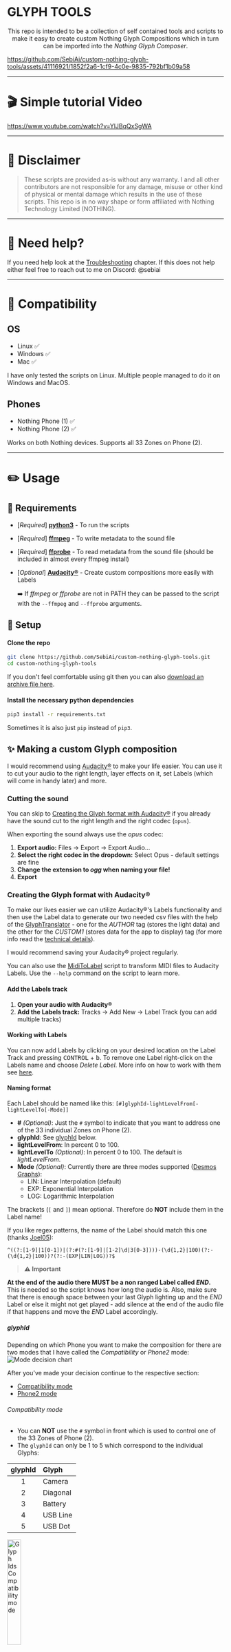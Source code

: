 # GLYPH TOOLS

<p align="center">
This repo is intended to be a collection of self contained tools and scripts to make it easy to create custom Nothing Glyph Compositions which in turn can be imported into the <i>Nothing Glyph Composer</i>.
</p>

https://github.com/SebiAi/custom-nothing-glyph-tools/assets/41116921/1852f2a6-1cf9-4c0e-9835-792bf1b09a58

***

# :clapper: Simple tutorial Video
https://www.youtube.com/watch?v=YlJBqQxSgWA

***

# :pushpin: Disclaimer
> These scripts are provided as-is without any warranty. I and all other contributors are not responsible for any damage, misuse or other kind of physical or mental damage which results in the use of these scripts.
This repo is in no way shape or form affiliated with Nothing Technology Limited (NOTHING).

***

# :safety_vest: Need help?
If you need help look at the [Troubleshooting](#interrobang-troubleshooting) chapter. If this does not help either feel free to reach out to me on Discord: @sebiai

***

# :construction: Compatibility
## OS
* Linux :white_check_mark:
* Windows :white_check_mark:
* Mac :white_check_mark:

I have only tested the scripts on Linux. Multiple people managed to do it on Windows and MacOS.
## Phones
* Nothing Phone (1) :white_check_mark:
* Nothing Phone (2) :white_check_mark:

Works on both Nothing devices. Supports all 33 Zones on Phone (2).

***

# :pencil2: Usage
## :memo: Requirements
* \[*Required*\] [**python3**](https://www.python.org/downloads/) - To run the scripts
* \[*Required*\] [**ffmpeg**](https://ffmpeg.org/download.html) - To write metadata to the sound file
* \[*Required*\] [**ffprobe**](https://ffmpeg.org/download.html) - To read metadata from the sound file (should be included in almost every ffmpeg install)
* \[*Optional*\] [**Audacity&reg;**](https://www.audacityteam.org/) - Create custom compositions more easily with Labels

    :arrow_right: If *ffmpeg* or *ffprobe* are not in PATH they can be passed to the script with the `--ffmpeg` and `--ffprobe` arguments.

## :rocket: Setup
#### Clone the repo
```bash
git clone https://github.com/SebiAi/custom-nothing-glyph-tools.git
cd custom-nothing-glyph-tools
```
If you don't feel comfortable using git then you can also [download an archive file here](https://github.com/SebiAi/custom-nothing-glyph-tools/archive/refs/heads/main.zip).

#### Install the necessary python dependencies
```bash
pip3 install -r requirements.txt
```
Sometimes it is also just `pip` instead of `pip3`.

## :sparkles: Making a custom Glyph composition
I would recommend using [Audacity&reg;](https://www.audacityteam.org/) to make your life easier. You can use it to cut your audio to the right length, layer effects on it, set Labels (which will come in handy later) and more.

### Cutting the sound
You can skip to [Creating the Glyph format with Audacity&reg;](#creating-the-glyph-format-with-audacity) if you already have the sound cut to the right length and the right codec (`opus`).

When exporting the sound always use the *opus* codec:
1) **Export audio:** Files -> Export -> Export Audio...
2) **Select the right codec in the dropdown:** Select Opus - default settings are fine
3) **Change the extension to *ogg* when naming your file!**
4) **Export**

### Creating the Glyph format with Audacity&reg;
To make our lives easier we can utilize Audacity&reg;'s Labels functionality and then use the Label data to generate our two needed csv files with the help of the [GlyphTranslator](./GlyphTranslator.py) - one for the *AUTHOR* tag (stores the light data) and the other for the *CUSTOM1* (stores data for the app to display) tag (for more info read the [technical details](#wrench-the-technical-details)).

I would recommend saving your Audacity&reg; project regularly.

You can also use the [MidiToLabel](./MidiToLabel.py) script to transform MIDI files to Audacity Labels. Use the `--help` command on the script to learn more.

#### Add the Labels track
1) **Open your audio with Audacity&reg;**
2) **Add the Labels track:** Tracks -> Add New -> Label Track (you can add multiple tracks)

#### Working with Labels
You can now add Labels by clicking on your desired location on the Label Track and pressing <kbd>CONTROL</kbd> + <kbd>b</kbd>. To remove one Label right-click on the Labels name and choose *Delete Label*. More info on how to work with them see [here](https://manual.audacityteam.org/man/label_tracks.html).

#### Naming format
Each Label should be named like this: `[#]glyphId-lightLevelFrom[-lightLevelTo[-Mode]]`
* **#** *(Optional)*: Just the `#` symbol to indicate that you want to address one of the 33 individual Zones on Phone (2).
* **glyphId**: See [glyphId](#glyphid) below.
* **lightLevelFrom**: In percent 0 to 100.
* **lightLevelTo** *(Optional)*: In percent 0 to 100. The default is *lightLevelFrom*.
* **Mode** *(Optional)*: Currently there are three modes supported ([Desmos Graphs](https://www.desmos.com/calculator/92ajzgfbat)):
    * LIN: Linear Interpolation (default)
    * EXP: Exponential Interpolation
    * LOG: Logarithmic Interpolation

The brackets (`[` and `]`) mean optional. Therefore do **NOT** include them in the Label name!

If you like regex patterns, the name of the Label should match this one (thanks [Joel05](https://github.com/SebiAi/custom-nothing-glyph-tools/issues/1)):
```regex
^((?:[1-9]|1[0-1])|(?:#(?:[1-9]|[1-2]\d|3[0-3])))-(\d{1,2}|100)(?:-(\d{1,2}|100))?(?:-(EXP|LIN|LOG))?$
```

> **:warning: Important**

**At the end of the audio there MUST be a non ranged Label called *END*.** This is needed so the script knows how long the audio is. Also, make sure that there is enough space between your last Glyph lighting up and the *END* Label or else it might not get played - add silence at the end of the audio file if that happens and move the *END* Label accordingly.

##### glyphId
Depending on which Phone you want to make the composition for there are two modes that I have called the *Compatibility* or *Phone2* mode:
![Mode decision chart](./assets/Mode%20decision%20chart.png)

After you've made your decision continue to the respective section:
* [Compatibility mode](#compatibility-mode)
* [Phone2 mode](#phone2-mode)

###### Compatibility mode
* You can **NOT** use the `#` symbol in front which is used to control one of the 33 Zones of Phone (2).
* The `glyphId` can only be 1 to 5 which correspond to the individual Glyphs:

| glyphId | Glyph    |
|:-------:|:---------|
|    1    | Camera   |
|    2    | Diagonal |
|    3    | Battery  |
|    4    | USB Line |
|    5    | USB Dot  |

<img src="assets/Glyph%20Ids%20Compatibility%20mode.png" alt="Glyph Ids Compatibility mode" width="25%"/>

Example c1:
```
0.000000	1.000000	2-0-100-LIN
1.000000	2.000000	2-100-0-LIN
2.000000	3.000000	3-0-100-LIN
3.000000	4.000000	3-100-0-LIN
5.000000	5.000000	END
```
In this example, the Mode `-LIN` is not necessary because it is the default but makes it more readable.

Example c2:
```
0.000000	1.000000	2-0-100
1.000000	2.000000	2-100-0
2.000000	3.000000	3-0-100
3.000000	4.000000	3-100-0
5.000000	5.000000	END
```
This is a minimalized version of *Example c1*.

Example c3:
```
0.000000	0.500000	2-100
0.000000	1.000000	3-100-0
0.500000	1.500000	4-0-100-EXP
2.000000	2.000000	END
```
Another example with one exponential interpolation (`-EXP`) and line one and two are minimalized. They expand to `2-100-100-LIN` and `3-100-0-LIN`.

Please continue at the [Exporting Labels](#exporting-labels) section.

###### Phone2 mode
The `glyphId` can only be 1 to 11 which correspond to the individual Glyphs:

| glyphId | Glyph                                |
|:-------:|:-------------------------------------|
|    1    | Camera top                           |
|    2    | Camera bottom                        |
|    3    | Diagonal                             |
|    4    | Battery top right                    |
|    5    | Battery top left                     |
|    6    | Battery top vertical (left side)     |
|    7    | Battery bottom left                  |
|    8    | Battery bottom right                 |
|    9    | Battery bottom vertical (right side) |
|    10   | USB Line                             |
|    11   | USB Dot                              |

<img src="assets/Glyph%20Ids%20Phone2%20mode.png" alt="Glyph Ids Phone2 mode" width="25%"/>

Do **NOT** prepend the `#` symbol! This is for addressing each individual Zone - see below.

If you want even more control you can control each individual Zone with the Zone ids:
| Index | Glyph                                | Direction          |
|:-----:|:-------------------------------------|:-------------------|
|   1   | Camera top                           | -                  |
|   2   | Camera bottom                        | -                  |
|   3   | Diagonal                             | -                  |
|  4-19 | Battery top right                    | From right to left |
|   20  | Battery top left                     | -                  |
|   21  | Battery top vertical (left side)     | -                  |
|   22  | Battery bottom left                  | -                  |
|   23  | Battery bottom right                 | -                  |
|   24  | Battery bottom vertical (right side) | -                  |
|   25  | USB Dot                              | -                  |
| 26-33 | USB Line                             | From bottom to top |

<img src="assets/Glyph%20Ids%20Phone2%20mode%20-%20Zones.png" alt="Glyph Ids Phone2 mode - Zones" width="25%"/>

Example p1:
```
1.000000	2.000000	1-100
2.500000	3.500000	2-100
4.000000	5.000000	3-100
5.500000	6.500000	4-100
7.000000	8.000000	5-100
8.500000	9.500000	6-100
10.000000	11.000000	7-100
11.500000	12.500000	8-100
13.000000	14.000000	9-100
14.500000	15.500000	10-100
16.000000	17.000000	11-100
18.000000	18.000000	END
```
Go through each of the 11 Glyphs where each Glyph is on for 1s and with 0.5s delay in between.

Example p2:
```
1.000000	2.000000	#1-100
2.500000	3.500000	#2-100
4.000000	5.000000	#3-100
5.500000	6.500000	#4-100
7.000000	8.000000	#5-100
8.500000	9.500000	#6-100
10.000000	11.000000	#7-100
11.500000	12.500000	#8-100
13.000000	14.000000	#9-100
14.500000	15.500000	#10-100
16.000000	17.000000	#11-100
17.500000	18.500000	#12-100
19.000000	20.000000	#13-100
20.500000	21.500000	#14-100
22.000000	23.000000	#15-100
23.500000	24.500000	#16-100
25.000000	26.000000	#17-100
26.500000	27.500000	#18-100
28.000000	29.000000	#19-100
29.500000	30.500000	#20-100
31.000000	32.000000	#21-100
32.500000	33.500000	#22-100
34.000000	35.000000	#23-100
35.500000	36.500000	#24-100
37.000000	38.000000	#25-100
38.500000	39.500000	#26-100
40.000000	41.000000	#27-100
41.500000	42.500000	#28-100
43.000000	44.000000	#29-100
44.500000	45.500000	#30-100
46.000000	47.000000	#31-100
47.500000	48.500000	#32-100
49.000000	50.000000	#33-100
51.000000	51.000000	END
```
Same as *Example p1* except for lighting up all the Glpyhs we control the individual Zones.

Looking at the examples of the *Compatibility* mode can also help.

Please continue at the [Exporting Labels](#exporting-labels) section.

#### Exporting Labels
1) **File -> Export -> Export Labels**

#### Converting Labels to Glyph format
Now that we have a Labels file we can use the [GlyphTranslator](./GlyphTranslator.py) to get our desired files like this:
```bash
python3 GlyphTranslator.py MyLabelFile.txt
```
Assuming your Label file was called `MyLabelFile.txt` it will spit out two files called `MyLabelFile.glypha` and `MyLabelFile.glyphc1` in your current working directory.

> **:warning: Attention**

If you see this message in the output:
```
INFO: Auto detected Phone (1) and Phone (2) compatibility mode.
INFO: If you intended to use the Glyphs 1-5 on the Nothing Phone (2) use the '--disableCompatibility' parameter. More info with '--help' or in the README.
```
act according to this:
* You are using ***Compatibility*** mode: Do NOT follow the advice - this is intended behaviour.
* You are using ***Phone2*** mode: Please add the `--disableCompatibility` parameter to the command to use the right Glyphs.

### Read and write the Glyph format data to an audio file
#### Write to an audio file
When you have both your `.glypha` and `.glyphc1` files (via Audacity&reg; and the GlyphTranslator method or otherwise) you can write them to an audio file as metadata:
```bash
python3 GlyphModder.py -t MyCustomTitle -w MyLabelFile.glypha MyLabelFile.glyphc1 MyGlyphCreation.ogg
```
The `-t` argument is optional, this just sets the *TITLE* tag which, as far as I could see, is not used anywhere in the Glyph Composer right now.

You can provide the path to *ffmpeg* with the `--ffmpeg` argument if it can not be found in PATH.

> **:warning: Important**

**Regarding the `-w` option: The `.glypha` file must be passed before the `.glyphc1` file. The script will still comply but you can not play the file in the Glyph Composer!**

Congrats, you can now transfer the audio file to your Nothing phone and import it into the Glyph Composer app!

#### Read from an audio file
This is used when you want to modify a composition but you don't have the Audacity&reg;/Label file.

```bash
python3 GlyphModder.py MyGlyphCreation.ogg
```
Assuming your audio file was called `MyGlyphCreation.ogg` it will spit out two files called `MyGlyphCreation.glypha` and `MyGlyphCreation.glyphc1` in your current working directory.

You can provide the path to *ffprobe* with the `--ffprobe` argument if it can not be found in PATH.

It is almost impossible to convert the `.glypha` and `.glyphc1` files back to an Audacity&reg; Label file therefore you would need to edit both files manually. More info on that is in the [The technical details](#wrench-the-technical-details) section.

***

# Hardware limitations
* The Glyphs can't playback fast-changing light sequences. One user reported that this phenomenon disappeared when it was set as a ringtone or notification sound. When doing this there is a small chance that the audio and the light sequence get desynced over time. The only solution until now is to don't make fast light sequences.
* In some unknown cases the light sequence gets desynced from the audio when set as a ringtone or notification sound. If you know more feel free to reach out.

***

# :interrobang: Troubleshooting
## ModuleNotFoundError: No module named 'termcolor'
You did not properly install the requirements. Try executing
```bash
python3 -m pip install -r requirements.txt
```

## I can't find the modified audio file after using GlyphModder
The file was modified in place, no other files were generated.

If you want to confirm that the metadata was written correctly see [Glyph Composer does not import my file](#glyph-composer-does-not-import-my-file).

## File is not supported on this device
If you get this error message:
```
Import failed. File is not supported on this device.
```
You are trying to import a Phone (2) exclusive (*Phone2* mode) composition on a Phone (1).

If you created this composition please only use `glyphId`s that are compatible with your device. See [glyphId](#glyphid).

## File is not created by Composer
If you get this error message:
```
Import failed. File is not created by Composer.
```
* Avoid using a third party file explorer app to import the audio file and use Android's built in instead. Apps like Solid Explorer may try to modify the file and the import will fail.
* You are trying to import an audio file with no metadata. See [No or missing metadata](#no-or-missing-metadata).

## Glyph Composer does not import my file
Make sure that the file has the right codec and that the metadata is present:
```bash
ffprobe MyGlyphCreation.ogg
```
It should spit out something like this:
```
Input #0, ogg, from 'MyGlyphCreation.ogg':
  Duration: 00:00:10.01, start: 0.000000, bitrate: 146 kb/s
  Stream #0:0: Audio: opus, 48000 Hz, stereo, fltp
    Metadata:
      encoder         : Lavf58.76.100
      TITLE           : MyCustomSong
      ALBUM           : CUSTOM
      AUTHOR          : eNrtxqENAAAIAzBPwieI/X8dhg+wTU0zOV1xd3d3d3d3d3d3d3d3d/f3F8ocpN8=
      COMPOSER        : Spacewar Glyph Composer
      CUSTOM1         : eNoljVsKAEEIwy60A+r4qPe/2E7pj8FAiZ340vvYh8S7HjBiPB7ivUQ1ZexS3owkUJxlDGWOUZZf
                      : yqrmrs24awVahVFhVIAKUAEqrAqrwg8LSR98
```
Important are:
* Audio: **opus**
* The extension `.ogg`
* The presence of the metadata tags TITLE, ALBUM, AUTHOR, COMPOSITOR and CUSTOM1 (the order is irrelevant) - Optionally the CUSTOM2 tag if the composition is for Phone (2).

### Wrong codec
You have two options:
* Reexport with Audacity&reg; (see [Cutting the sound](#cutting-the-sound))
* Convert with ffmpeg (replace `MyGlyphCreation.ogg` with your audio): `ffmpeg -i MyGlyphCreation.ogg -strict -2 -c:a opus -map_metadata 0:s:a:0 output.ogg`

### Wrong extension
See [Wrong codec](#wrong-codec)

### No or missing metadata
Did you run the [GlyphModder](./GlyphModder.py) correctly? See [Write to an audio file](#write-to-an-audio-file).

## No glyphs light up
See [Glyph Composer does not import my file](#glyph-composer-does-not-import-my-file).

## I can import my audio but my glyphs don't light up
When you use the linear, exponential or logarithmic mode make sure that your Labels cover a range like this left Label:
![Audacity ranged Labels example](./assets/audacity_ranged_labels_example.png)

You can make the right Label ranged if you drag on the left or right part of it.

## Some of my glyphs don't light up
See [I can import my audio but my glyphs don't light up](#i-can-import-my-audio-but-my-glyphs-dont-light-up).

## The Glyphs are not alligned or desync with the audio
See [Hardware limitations](#hardware-limitations)

***

# :wrench: The technical details
<details>
  <summary>Click to expand</summary>

  **This is just a written up more technical view on this whole system.**

  ## Audio
  The audio seems disconnected from the lighting - seems like it only determines the final length of the composition. The maximum you can produce in the app is 10s but it can be longer when making it custom.
  
  ## Metadata
  There are the following tags in the ogg file (order irrelevant):
  * TITLE
  * ALBUM
  * AUTHOR
  * COMPOSER
  * CUSTOM1
  * CUSTOM2
  
  The *AUTHOR* and *CUSTOM1* tags contain both *Base64* encoded and then *zlib compressed* data (Best Compression (no preset dictionary) - see [here](https://en.wikipedia.org/wiki/List_of_file_signatures)).
  
  ### TITLE
  Contains the title given in the Glyph composer. Weirdly enough the Glyph Composer does not use this tag when displaying the name of the composition - the filename is used instead.
  
  ### ALBUM
  Saves what sound pack was used when the composition was created. Can be changed without any effect on the audio or lights (could affect the preview in the *Glyph Composer*). It does display in the *Glyph Composer*.
  
  ### AUTHOR
  After decoding and decompressing it contains the Glyph light data in a csv like manner where in each line we have the *5 Glyphs*/*33 Zones* separated and followed by a comma (`,`). Each line corresponds to 16ms.
  
  Depending on if the [*CUSTOM2*](#custom2) tag is set to `33cols` we have, what I will call, the *Compatibility* or *Phone2* mode:
  * Not set => *Compatibility* mode - 5 columns
  * Set => *Phone2* mode - 33 columms (**Nothing Phone (2) exclusive**)
  
  #### Indexes for the Glyphs
  Depending on the mode we have different indexes in the csv for the Glyphs:
  ##### *Compatibility* mode indexes
  | Index | Glyph    |
  |:-----:|:---------|
  |   0   | Camera   |
  |   1   | Diagonal |
  |   2   | Battery  |
  |   3   | USB Line |
  |   4   | USB Dot  |

  ##### *Phone2* mode indexes
  | Index | Glyph                                | Direction          |
  |:-----:|:-------------------------------------|:-------------------|
  |   0   | Camera top                           | -                  |
  |   1   | Camera bottom                        | -                  |
  |   2   | Diagonal                             | -                  |
  |  3-18 | Battery top right                    | From right to left |
  |   19  | Battery top left                     | -                  |
  |   20  | Battery top vertical (left side)     | -                  |
  |   21  | Battery bottom left                  | -                  |
  |   22  | Battery bottom right                 | -                  |
  |   23  | Battery bottom vertical (right side) | -                  |
  |   24  | USB Dot                              | -                  |
  | 25-32 | USB Line                             | From bottom to top |

  Each Glyph can have a light value from 0 to 4080 and it appears that the smallest step is 1. If the data is longer than the audio it will not be played.

  The new line consists of Carriage Return (CR) and Line Feed (LF): `\r\n`
  The data ends with a final new line `\r\n`.

  Most of the data is padded at the end with multiple "zero lines" (`0,0,0,0,0,`) even if the audio track has ended - therefore also the playback of the light show.
  
  This might be because of how the light data is stored in the app itself which are csv files for every audio clip which are combined.

  *Example 5 Glyphs (Compatibility mode):*
  ```csv
  0,0,4080,0,0,
  0,0,4080,0,2032,
  0,0,0,0,0,
  0,0,0,0,0,
  0,0,0,0,0,

  ```
  The *Battery* Glyph is fully on for 32ms and the *USB Dot* Glyph is only on for 16ms after 16ms (after the start) at about 50% brightness.

  *Example 33 Zones (Phone2 mode):*
  ```csv
  0,0,0,2709,2709,2709,2709,2709,2709,2709,2709,2709,2709,2709,2709,2709,2709,2709,2709,0,0,2709,0,0,0,0,0,0,0,0,0,0,0,
  0,0,0,1791,1791,1791,1791,1791,1791,1791,1791,1791,1791,1791,1791,1791,1791,1791,1791,0,0,1791,0,0,0,0,0,0,0,0,0,0,0,
  0,0,0,919,919,919,919,919,919,919,919,919,919,919,919,919,919,919,919,0,0,919,0,0,0,0,0,0,0,0,0,0,0,
  0,0,0,245,245,245,245,245,245,245,245,245,245,245,245,245,245,245,245,0,0,245,0,0,0,0,0,0,0,0,0,0,0,

  ```
  
  ### COMPOSER
  This depends on what device the composition was created on:
  * Phone (1): `Spacewar Glyph Composer`
  * Phone (2): `Pong Glyph Composer`

  If this does not match the Glyph Composer will not import the file.

  It ***is*** totally possible to import a Phone (2) composition **IF** the *CUSTOM2* tag is **NOT** set, which infers that no *33 Zone* sound pack was used.
  
  ### CUSTOM1
  This is mainly data for the Glyph Composer so it can display the timeline when playing the file. After decoding and decompressing each dot in the app is defined by a timestamp (in ms and 1 ms steps) and a Glyph id (see [AUTHOR](#author)) separated by a dash (`-`). Between each dot is a comma (`,`) and at the end of the line also.
  
  There are no new lines in this file, all dots are after one another.
  It is entirely possible to mismatch the *CUSTOM1* and *ALBUM* data (could affect the preview in the *Glyph Composer*).

  Keep in mind that the *Glyph Composer* only has 5 Buttons (therefore 5 dot locations) which means that complex custom light animations which address Zones individually can not be properly displayed in the *Glyph Composer*.

  ### CUSTOM2
  This indicates if the saved data in the *AUTHOR* tag uses the *33 Zone* addressing (*Phone2* mode) instead of the *5 Glyphs* (*Compatibility* mode) addressing.

  This tag will only be present if the composition was made on a Nothing Phone (2) and with a *33 Zone* sound pack (e.g.: Swedish House Mafia) therefore this composition can only be played back on a Nothing Phone (2).

  If it is present it ALWAYS has the value `33cols`.

  It *can* be manually imported on a Nothing Phone (1) by moving the audio file to `Ringtones/Compositions` but the phone will interpret the lighting data in the *Compatibility* mode (see [*Author*](#author) tag).
</details>

***

# Pull requests
Pull requests are welcome (improvements, new scripts/tools).
